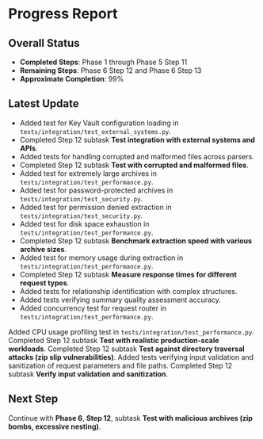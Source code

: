 # Progress Report

## Overall Status
- **Completed Steps**: Phase 1 through Phase 5 Step 11
- **Remaining Steps**: Phase 6 Step 12 and Phase 6 Step 13
- **Approximate Completion**: 99%

## Latest Update
- Added test for Key Vault configuration loading in `tests/integration/test_external_systems.py`.
- Completed Step 12 subtask **Test integration with external systems and APIs**.
- Added tests for handling corrupted and malformed files across parsers.
- Completed Step 12 subtask **Test with corrupted and malformed files**.
- Added test for extremely large archives in `tests/integration/test_performance.py`.
- Added test for password-protected archives in `tests/integration/test_security.py`.
- Added test for permission denied extraction in `tests/integration/test_security.py`.
- Added test for disk space exhaustion in `tests/integration/test_performance.py`.
- Completed Step 12 subtask **Benchmark extraction speed with various archive sizes**.
- Added test for memory usage during extraction in `tests/integration/test_performance.py`.
- Completed Step 12 subtask **Measure response times for different request types**.
- Added tests for relationship identification with complex structures.
- Added tests verifying summary quality assessment accuracy.
- Added concurrency test for request router in `tests/integration/test_performance.py`.

Added CPU usage profiling test in `tests/integration/test_performance.py`.
Completed Step 12 subtask **Test with realistic production-scale workloads**.
Completed Step 12 subtask **Test against directory traversal attacks (zip slip vulnerabilities)**.
Added tests verifying input validation and sanitization of request parameters and file paths.
Completed Step 12 subtask **Verify input validation and sanitization**.

## Next Step
Continue with **Phase 6**, **Step 12**, subtask **Test with malicious archives (zip bombs, excessive nesting)**.
